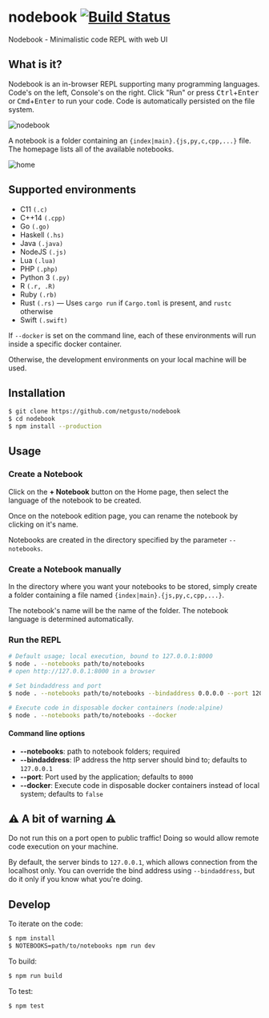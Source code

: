 # nodebook [![Build Status](https://travis-ci.com/netgusto/nodebook.svg?branch=master)](https://travis-ci.com/netgusto/nodebook)

Nodebook - Minimalistic code REPL with web UI

## What is it?

Nodebook is an in-browser REPL supporting many programming languages. Code's on the left, Console's on the right. Click "Run" or press <kbd>Ctrl</kbd>+<kbd>Enter</kbd> or <kbd>Cmd</kbd>+<kbd>Enter</kbd> to run your code.
Code is automatically persisted on the file system.

![nodebook](https://user-images.githubusercontent.com/4974818/45320903-2cdec280-b544-11e8-9b2e-067b646de751.png)

A notebook is a folder containing an `{index|main}.{js,py,c,cpp,...}` file. The homepage lists all of the available notebooks.

![home](https://user-images.githubusercontent.com/4974818/45383977-fde05380-b60c-11e8-91cc-06548dd4fae8.png)

## Supported environments

* C11 `(.c)`
* C++14 `(.cpp)`
* Go `(.go)`
* Haskell `(.hs)`
* Java `(.java)`
* NodeJS `(.js)`
* Lua `(.lua)`
* PHP `(.php)`
* Python 3 `(.py)`
* R `(.r, .R)`
* Ruby `(.rb)`
* Rust `(.rs)` — Uses `cargo run` if `Cargo.toml` is present, and `rustc` otherwise
* Swift `(.swift)`

If `--docker` is set on the command line, each of these environments will run inside a specific docker container.

Otherwise, the development environments on your local machine will be used.

## Installation

```bash
$ git clone https://github.com/netgusto/nodebook
$ cd nodebook
$ npm install --production
```

## Usage

### Create a Notebook

Click on the **+ Notebook** button on the Home page, then select the language of the notebook to be created.

Once on the notebook edition page, you can rename the notebook by clicking on it's name.

Notebooks are created in the directory specified by the parameter `--notebooks`.

### Create a Notebook manually

In the directory where you want your notebooks to be stored, simply create a folder containing a file named `{index|main}.{js,py,c,cpp,...}`.

The notebook's name will be the name of the folder. The notebook language is determined automatically.

### Run the REPL

```bash
# Default usage; local execution, bound to 127.0.0.1:8000
$ node . --notebooks path/to/notebooks
# open http://127.0.0.1:8000 in a browser
```

```bash
# Set bindaddress and port
$ node . --notebooks path/to/notebooks --bindaddress 0.0.0.0 --port 12000
```

```bash
# Execute code in disposable docker containers (node:alpine)
$ node . --notebooks path/to/notebooks --docker
```

#### Command line options

* **--notebooks**: path to notebook folders; required
* **--bindaddress**: IP address the http server should bind to; defaults to `127.0.0.1`
* **--port**: Port used by the application; defaults to `8000`
* **--docker**: Execute code in disposable docker containers instead of local system; defaults to `false`

## ⚠️ A bit of warning ⚠️

Do not run this on a port open to public traffic! Doing so would allow remote code execution on your machine.

By default, the server binds to `127.0.0.1`, which allows connection from the localhost only. You can override the bind address using `--bindaddress`, but do it only if you know what you're doing.

## Develop

To iterate on the code:

```bash
$ npm install
$ NOTEBOOKS=path/to/notebooks npm run dev
```

To build:

```bash
$ npm run build
```

To test:

```bash
$ npm test
```
